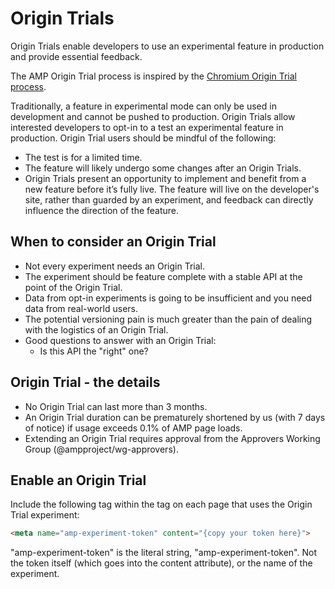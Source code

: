 # Origin Trials

Origin Trials enable developers to use an experimental feature in production and provide essential feedback.

The AMP Origin Trial process is inspired by the [Chromium Origin Trial process](https://github.com/GoogleChrome/OriginTrials).

Traditionally, a feature in experimental mode can only be used in development and cannot be pushed to production. Origin Trials allow interested developers to opt-in to a test an experimental feature in production. Origin Trial users should be mindful of the following:

- The test is for a limited time.
- The feature will likely undergo some changes after an Origin Trials.
- Origin Trials present an opportunity to implement and benefit from a new feature before it’s fully live. The feature will live on the developer's site, rather than guarded by an experiment, and feedback can directly influence the direction of the feature.

## When to consider an Origin Trial

- Not every experiment needs an Origin Trial.
- The experiment should be feature complete with a stable API at the point of the Origin Trial.
- Data from opt-in experiments is going to be insufficient and you need data from real-world users.
- The potential versioning pain is much greater than the pain of dealing with the logistics of an Origin Trial.
- Good questions to answer with an Origin Trial:
  - Is this API the "right" one?

## Origin Trial - the details

- No Origin Trial can last more than 3 months.
- An Origin Trial duration can be prematurely shortened by us (with 7 days of notice) if usage exceeds 0.1% of AMP page loads.
- Extending an Origin Trial requires approval from the Approvers Working Group (@ampproject/wg-approvers).

## Enable an Origin Trial

Include the following <meta> tag within the <head> tag on each page that uses the Origin Trial experiment:

```html
<meta name="amp-experiment-token" content="{copy your token here}">
```

"amp-experiment-token" is the literal string, "amp-experiment-token". Not the token itself (which goes into the content attribute), or the name of the experiment.
